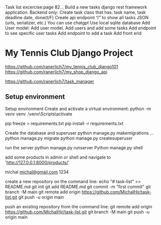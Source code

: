 Task list excercise:page 82...
Build a new tasks django rest framework application. Backend only:
    Create task class that has: task name, task deadline date, done(t/F)
    Create api endpoint “/” to show all tasks JSON (urls, serializer, etc.)
    You can use chatgpt
    Use local sqlite database
Add User model:
    Add user model. Add users and add some tasks
    Add endpoint to see specific user tasks
    Add endpoint to add a task
    Add front end 


# My Tennis Club Django Project
https://github.com/ranerlich7/my_tennis_club_django101
https://github.com/ranerlich7/my_shop_django_api

https://github.com/ranerlich7/task_manager

## Setup environment

<!-- 1. **Create and activate a virtual environment:**
    - python -m venv venv
    - source venv\Scripts\activate
    - pip install -r requirements.txt
2. Create the database and superuser
    - python manage.py migrate
    - python manage.py createsuperuser

4. run the server
    - python manage.py runserver

5. add some products in admin or shell and navigate to 'http://127.0.0.1:8000/products/' -->


Setup environment
Create and activate a virtual environment:
python -m venv venv
.\venv\Scripts\activate

pip freeze > requirements.txt
pip install -r requirements.txt

Create the database and superuser
python manage.py makemigrations ...
python manage.py migrate
python manage.py createsuperuser

run the server
python manage.py runserver
Python manage.py shell

add some products in admin or shell and navigate to 'http://127.0.0.1:8000/products/'

michal
michal@gmail.com
1234

create a new repository on the command line:
echo "# task-list" >> README.md
git init
git add README.md
git commit -m "first commit"
git branch -M main
git remote add origin https://github.com/MichalHir/task-list.git
git push -u origin main

push an existing repository from the command line:
git remote add origin https://github.com/MichalHir/task-list.git
git branch -M main
git push -u origin main